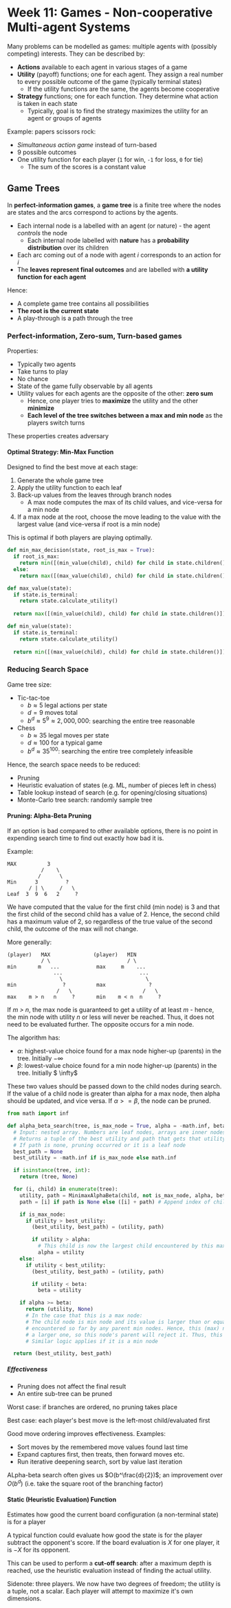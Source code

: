 # Week 11: Games - Non-cooperative Multi-agent Systems

Many problems can be modelled as games: multiple agents with (possibly competing) interests. They can be described by:

- **Actions** available to each agent in various stages of a game
- **Utility** (payoff) functions; one for each agent. They assign a real number to every possible outcome of the game (typically terminal states)
  - If the utility functions are the same, the agents become cooperative
- **Strategy** functions; one for each function. They determine what action is taken in each state
  - Typically, goal is to find the strategy maximizes the utility for an agent or groups of agents

Example: papers scissors rock:

- *Simultaneous action game* instead of turn-based
- 9 possible outcomes
- One utility function for each player (`1` for win, `-1` for loss, `0` for tie)
  - The sum of the scores is a constant value

## Game Trees

In **perfect-information games**, a **game tree** is a finite tree where the nodes are states and the arcs correspond to actions by the agents.

- Each internal node is a labelled with an agent (or nature) - the agent *controls* the node
  - Each internal node labelled with **nature** has a **probability distribution** over its children
- Each arc coming out of a node with agent *i* corresponds to an action for *i*
- The **leaves represent final outcomes** and are labelled with **a utility function for each agent**

Hence:

- A complete game tree contains all possibilities
- **The root is the current state**
- A play-through is a path through the tree

### Perfect-information, Zero-sum, Turn-based games

Properties:

- Typically two agents
- Take turns to play
- No chance
- State of the game fully observable by all agents
- Utility values for each agents are the opposite of the other: **zero sum**
  - Hence, one player tries to **maximize** the utility and the other **minimize**
  - **Each level of the tree switches between a max and min node** as the players switch turns

These properties creates adversary

#### Optimal Strategy: Min-Max Function

Designed to find the best move at each stage:

1. Generate the whole game tree
2. Apply the utility function to each leaf
3. Back-up values from the leaves through branch nodes
   - A max node computes the max of its child values, and vice-versa for a min node
4. If a max node at the root, choose the move leading to the value with the largest value (and vice-versa if root is a min node)

This is optimal if both players are playing optimally.

```python
def min_max_decision(state, root_is_max = True):
  if root_is_max:
    return min([(min_value(child), child) for child in state.children()])[1]
  else:
    return max([(max_value(child), child) for child in state.children()])[1]

def max_value(state):
  if state.is_terminal:
    return state.calculate_utility()
  
  return max([(min_value(child), child) for child in state.children()])[1]

def min_value(state):
  if state.is_terminal:
    return state.calculate_utility()
  
  return min([(max_value(child), child) for child in state.children()])[1]
```

### Reducing Search Space

Game tree size:

- Tic-tac-toe
  - $b \approx 5$ legal actions per state
  - $d = 9$ moves total
  - $b^d \approx 5^9 \approx 2,000,000$: searching the entire tree reasonable
- Chess
  - $b \approx 35$ legal moves per state
  - $d \approx 100$ for a typical game
  - $b^d \approx 35^100$: searching the entire tree completely infeasible

Hence, the search space needs to be reduced:

- Pruning
- Heuristic evaluation of states (e.g. ML, number of pieces left in chess)
- Table lookup instead of search (e.g. for opening/closing situations)
- Monte-Carlo tree search: randomly sample tree

#### Pruning: Alpha-Beta Pruning

If an option is bad compared to other available options, there is no point in expending search time to find out exactly how bad it is.

Example:

```
MAX          3
           /    \
          /      \
Min      3         ?
       / | \     /   \
Leaf  3  9  6   2     ?
```

We have computed that the value for the first child (min node) is 3 and that the first child of the second child has a value of 2. Hence, the second child has a maximum value of 2, so regardless of the true value of the second child, the outcome of the max will not change.

More generally:

```
(player)   MAX              (player)   MIN
           / \                         / \
min       m   ...            max     m    ...
               ...                         ...
                 \                           \
min               ?          max              ?
                /   \                       /   \
max    m > n   n     ?       min    m < n  n     ?
```

If *m > n*, the max node is guaranteed to get a utility of at least *m* - hence, the min node with utility *n* or less will never be reached. Thus, it does not need to be evaluated further. The opposite occurs for a min node.

The algorithm has:

- $\alpha$: highest-value choice found for a max node higher-up (parents) in the tree. Initially $-\infty$
- $\beta$:   lowest-value choice found for a min node higher-up (parents) in the tree. Initially $ \infty$

These two values should be passed down to the child nodes during search. If the value of a child node is greater than alpha for a max node, then alpha should be updated, and vice versa. If $\alpha >= \beta$, the node can be pruned.

```python
from math import inf

def alpha_beta_search(tree, is_max_node = True, alpha = -math.inf, beta = math.inf):
  # Input: nested array. Numbers are leaf nodes, arrays are inner nodes
  # Returns a tuple of the best utility and path that gets that utility
  # If path is none, pruning occurred or it is a leaf node
  best_path = None
  best_utility = -math.inf if is_max_node else math.inf

  if isinstance(tree, int):
    return (tree, None)

  for (i, child) in enumerate(tree):
    utility, path = MinimaxAlphaBeta(child, not is_max_node, alpha, beta)
    path = [i] if path is None else ([i] + path) # Append index of child to path received by child

    if is_max_node:
      if utility > best_utility:
        (best_utility, best_path) = (utility, path)

        if utility > alpha:
          # This child is now the largest child encountered by this max node or any parent max nodes
          alpha = utility
    else:
      if utility < best_utility:
        (best_utility, best_path) = (utility, path)

        if utility < beta:
          beta = utility

    if alpha >= beta:
      return (utility, None)
      # In the case that this is a max node:
      # The child node is min node and its value is larger than or equal to the smallest value
      # encountered so far by any parent min nodes. Hence, this (max) node pick this child or
      # a larger one, so this node's parent will reject it. Thus, this node can be pruned
      # Similar logic applies if it is a min node

  return (best_utility, best_path)
```

##### Effectiveness

- Pruning does not affect the final result
- An entire sub-tree can be pruned

Worst case: if branches are ordered, no pruning takes place

Best case: each player's best move is the left-most child/evaluated first

Good move ordering improves effectiveness. Examples:

- Sort moves by the remembered move values found last time
- Expand captures first, then treats, then forward moves etc.
- Run iterative deepening search, sort by value last iteration

ALpha-beta search often gives us $O(b^\frac{d}{2})$; an improvement over $O(b^d)$ (i.e. take the square root of the branching factor)

#### Static (Heuristic Evaluation) Function

Estimates how good the current board configuration (a non-terminal state) is for a player

A typical function could evaluate how good the state is for the player subtract the opponent's score. If the board evaluation is $X$ for one player, it is $-X$ for its opponent.

This can be used to perform a **cut-off search**: after a maximum depth is reached, use the heuristic evaluation instead of finding the actual utility.

Sidenote: three players. We now have two degrees of freedom; the utility is a tuple, not a scalar. Each player will attempt to maximize it's own dimensions.

